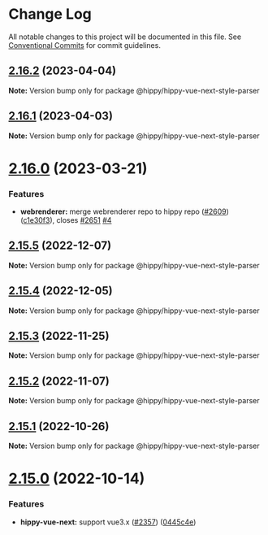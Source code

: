 # Change Log

All notable changes to this project will be documented in this file.
See [Conventional Commits](https://conventionalcommits.org) for commit guidelines.

## [2.16.2](https://github.com/Tencent/Hippy/compare/2.16.1...2.16.2) (2023-04-04)

**Note:** Version bump only for package @hippy/hippy-vue-next-style-parser





## [2.16.1](https://github.com/Tencent/Hippy/compare/2.16.0...2.16.1) (2023-04-03)

**Note:** Version bump only for package @hippy/hippy-vue-next-style-parser





# [2.16.0](https://github.com/Tencent/Hippy/compare/2.15.5...2.16.0) (2023-03-21)


### Features

* **webrenderer:** merge webrenderer repo to hippy repo ([#2609](https://github.com/Tencent/Hippy/issues/2609)) ([c1e30f3](https://github.com/Tencent/Hippy/commit/c1e30f3f75b123b64022f1e4364e45fed56d5d18)), closes [#2651](https://github.com/Tencent/Hippy/issues/2651) [#4](https://github.com/Tencent/Hippy/issues/4)





## [2.15.5](https://github.com/Tencent/Hippy/compare/2.15.4...2.15.5) (2022-12-07)

**Note:** Version bump only for package @hippy/hippy-vue-next-style-parser





## [2.15.4](https://github.com/Tencent/Hippy/compare/2.15.3...2.15.4) (2022-12-05)

**Note:** Version bump only for package @hippy/hippy-vue-next-style-parser





## [2.15.3](https://github.com/Tencent/Hippy/compare/2.15.2...2.15.3) (2022-11-25)

**Note:** Version bump only for package @hippy/hippy-vue-next-style-parser





## [2.15.2](https://github.com/Tencent/Hippy/compare/2.15.1...2.15.2) (2022-11-07)

**Note:** Version bump only for package @hippy/hippy-vue-next-style-parser





## [2.15.1](https://github.com/Tencent/Hippy/compare/2.15.0...2.15.1) (2022-10-26)

**Note:** Version bump only for package @hippy/hippy-vue-next-style-parser





# [2.15.0](https://github.com/Tencent/Hippy/compare/2.14.7...2.15.0) (2022-10-14)


### Features

* **hippy-vue-next:** support vue3.x ([#2357](https://github.com/Tencent/Hippy/issues/2357)) ([0445c4e](https://github.com/Tencent/Hippy/commit/0445c4ec41ea3abcbd45728a62ef75abd21df676))
